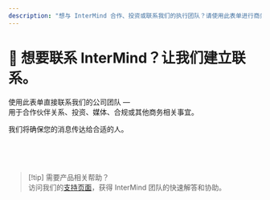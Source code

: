 ```yaml
---
description: "想与 InterMind 合作、投资或联系我们的执行团队？请使用此表单进行商务咨询、媒体请求或法律事务。"
---
```


# 🤝 想要联系 InterMind？让我们建立联系。

使用此表单直接联系我们的公司团队 —  
用于合作伙伴关系、投资、媒体、合规或其他商务相关事宜。

我们将确保您的消息传达给合适的人。

<br>

<ContactForm
  formStyle="margin: 1rem auto;"  
  categoryLabel="您联系我们的原因是什么？*"  
  categoryPlaceholderText="选择您的主题..."  
  messageLabel="消息 *"  
  messagePlaceholderText="分享任何相关背景、时间安排或您希望我们考虑的背景信息。"  
  buttonText="发送您的消息"  
  :services="[
    '战略合作伙伴机会',
    '投资或融资讨论',
    '企业解决方案咨询',
    '媒体和新闻请求',
    '法律或合规事务',
    '安全问题或报告',
    '业务发展提案',
    '一般商务咨询'
  ]"
/>

<br>

> [!tip] 需要产品相关帮助？  
> 访问我们的[支持页面](../help)，获得 InterMind 团队的快速解答和协助。